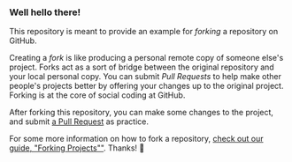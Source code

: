 ### Well hello there!

This repository is meant to provide an example for *forking* a repository on GitHub.

Creating a *fork* is like producing a personal remote copy of someone else's project. Forks act as a sort of bridge between the original repository and your local personal copy. You can submit *Pull Requests* to help make other people's projects better by offering your changes up to the original project. Forking is at the core of social coding at GitHub.

After forking this repository, you can make some changes to the project, and submit [a Pull Request](https://github.com/octocat/Spoon-Knife/pulls) as practice.

For some more information on how to fork a repository, [check out our guide, "Forking Projects""](http://guides.github.com/overviews/forking/). Thanks! :sparkling_heart:
